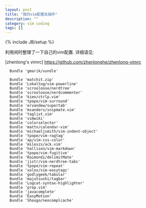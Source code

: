 ```yaml
---
layout: post
title: "我的vim配置及插件"
description: ""
category: vim coding
tags: []
---
```

{% include JB/setup %}

利用闲时整理了一下自己的vim配置.
详细请见: 

[zhenlong's vimrc] <https://github.com/zhenlonghe/zhenlong-vimrc>


      Bundle 'gmarik/vundle'
      
      Bundle 'matchit.zip'
      Bundle 'Lokaltog/vim-powerline'
      Bundle 'scrooloose/nerdtree'
      Bundle 'scrooloose/nerdcommenter'
      Bundle 'kien/ctrlp.vim'
      Bundle 'tpope/vim-surround'
      Bundle 'ervandew/supertab'
      Bundle 'msanders/snipmate.vim'
      Bundle 'taglist.vim'
      Bundle 'vimwiki'
      Bundle 'colorselector'
      Bundle 'mattn/calendar-vim'
      Bundle 'michaeljsmith/vim-indent-object'
      Bundle 'tpope/vim-ragtag'
      Bundle 'ap/vim-css-color'
      Bundle 'mileszs/ack.vim'
      Bundle 'hallison/vim-markdown'
      Bundle 'tpope/vim-fugitive'
      Bundle 'Raimondi/delimitMate'
      Bundle 'jistr/vim-nerdtree-tabs'
      Bundle 'tpope/vim-repeat'
      Bundle 'xolox/vim-easytags'
      Bundle 'godlygeek/tabular'
      Bundle 'majutsushi/tagbar'
      Bundle 'Logcat-syntax-highlighter'
      Bundle 'prop.vim'
      Bundle 'javacomplete'
      Bundle 'EasyMotion'
      Bundle 'Shougo/neocomplcache'
